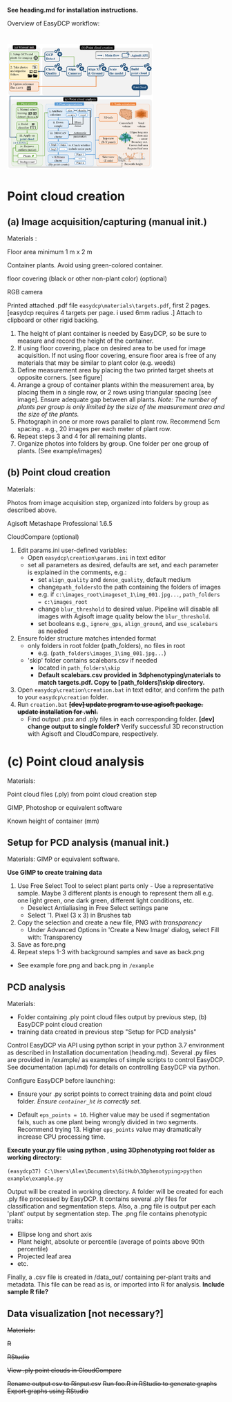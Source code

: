 **See heading.md for installation instructions.**

Overview of EasyDCP workflow:

# <img src="flow.png" style="zoom:33%;" />

# Point cloud creation

## (a) Image acquisition/capturing (manual init.)

Materials : 

Floor area minimum 1 m x 2 m

Container plants. Avoid using green-colored container.

floor covering (black or other non-plant color) (optional)

RGB camera

Printed attached .pdf file `easydcp\materials\targets.pdf`, first 2 pages. [easydcp requires 4 targets per page. i used 6mm radius .] Attach to clipboard or other rigid backing.

1. The height of plant container is needed by EasyDCP, so be sure to measure and record the height of the container.
2. If using floor covering, place on desired area to be used for image acquisition. If not using floor covering, ensure floor area is free of any materials that may be similar to plant color (e.g. weeds)
3. Define measurement area by placing the two printed target sheets at opposite corners. [see figure]
4. Arrange a group of container plants within the measurement area, by placing them in a single row, or 2 rows using triangular spacing [see image]. Ensure adequate gap between all plants. *Note: The number of plants per group is only limited by the size of the measurement area and the size of the plants.*
5. Photograph in one or more rows parallel to plant row. Recommend 5cm spacing . e.g., 20 images per each meter of plant row.
6. Repeat steps 3 and 4 for all remaining plants.
7. Organize photos into folders by group. One folder per one group of plants. (See example/images)

## (b) Point cloud creation

Materials: 

Photos from image acquisition step, organized into folders by group as described above.

Agisoft Metashape Professional 1.6.5

CloudCompare (optional)

1. Edit params.ini user-defined variables:
   - Open `easydcp\creation\params.ini` in text editor 
   - set all parameters as desired, defaults are set, and each parameter is explained in the comments, e.g.:
     - set `align_quality` and `dense_quality`, default medium
     - change`path_folders`to the path containing the folders of images
     - e.g. if `c:\images_root\imageset_1\img_001.jpg...`, `path_folders = c:\images_root`
     - change `blur_threshold` to desired value. Pipeline will disable all images with Agisoft image quality below the `blur_threshold`.
     - set booleans e.g., `ignore_gps`, `align_ground`, and `use_scalebars ` as needed
2. Ensure folder structure matches intended format
   - only folders in root folder (path_folders), no files in root
     - e.g. (`path_folders\images_1\img_001.jpg...`)
   - 'skip' folder contains scalebars.csv if needed 
     - located in `path_folders\skip`
     - **Default scalebars.csv provided in 3dphenotyping\materials to match targets.pdf. Copy to [path_folders]\skip directory.**
3. Open `easydcp\creation\creation.bat` in text editor, and confirm the path to your `easydcp\creation` folder.
4. Run `creation.bat` ~~**[dev] update program to use agisoft package. update installation for .whl.**~~
   - Find output .psx and .ply files in each corresponding folder. **[dev] change output to single folder?** Verify successful 3D reconstruction with Agisoft and CloudCompare, respectively.

# (c) Point cloud analysis

Materials: 

Point cloud files (.ply) from point cloud creation step

GIMP, Photoshop or equivalent software

Known height of container (mm) 

## Setup for PCD analysis (manual init.)

Materials: GIMP or equivalent software.

**Use GIMP to create training data**

1. Use Free Select Tool to select plant parts only - Use a representative sample. Maybe 3 different plants is enough to represent them all e.g. one light green, one dark green, different light conditions, etc.
	* Deselect Antialiasing in Free Select settings pane
	* Select '1. Pixel (3 x 3) in Brushes tab
2. Copy the selection and create a new file, PNG *with transparency*
	* Under Advanced Options in 'Create a New Image' dialog, select Fill with: Transparency
3. Save as fore.png
4. Repeat steps 1-3 with background samples and save as back.png

* See example fore.png and back.png in `/example`

## PCD analysis

Materials:

- Folder containing .ply point cloud files output by previous step, (b) EasyDCP point cloud creation
- training data created in previous step "Setup for PCD analysis"

Control EasyDCP via API using python script in your python 3.7 environment as described in Installation documentation (heading.md). Several .py files are provided in /example/ as examples of simple scripts to control EasyDCP. See documentation (api.md) for details on controlling EasyDCP via python.

Configure EasyDCP before launching:

- Ensure your .py script points to correct training data and point cloud folder. *Ensure `container_ht` is correctly set.* 

- Default `eps_points = 10`. Higher value may be used if segmentation fails, such as one plant being wrongly divided in two segments. Recommend trying 13. Higher `eps_points` value may dramatically increase CPU processing time. 

**Execute your.py file using python , using 3Dphenotyping root folder as working directory:**

`(easydcp37) C:\Users\Alex\Documents\GitHub\3Dphenotyping>python example\example.py`

Output will be created in working directory. A folder will be created for each .ply file processed by EasyDCP. It contains several .ply files for classification and segmentation steps. Also, a .png file is output per each 'plant' output by segmentation step. The .png file contains phenotypic traits:

- Ellipse long and short axis
- Plant height, absolute or percentile (average of points above 90th percentile)
- Projected leaf area
- etc.

Finally, a .csv file is created in /data_out/ containing per-plant traits and metadata. This file can be read as is, or imported into R for analysis. **Include sample R file?**

## Data visualization [not necessary?]

~~Materials:~~ 

~~R~~

~~RStudio~~

~~View .ply point clouds in CloudCompare~~

~~Rename output csv to Rinput.csv~~
~~Run foo.R in RStudio to generate graphs~~
~~Export graphs using RStudio~~